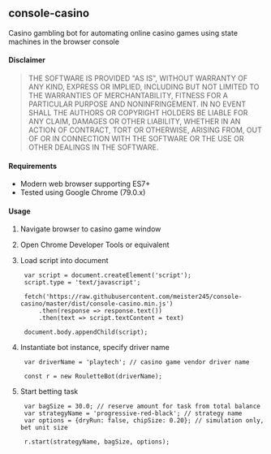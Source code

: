 console-casino
--------------

Casino gambling bot for automating online casino games using state machines in the browser console

#### Disclaimer

> THE SOFTWARE IS PROVIDED "AS IS", WITHOUT WARRANTY OF ANY KIND, EXPRESS OR
  IMPLIED, INCLUDING BUT NOT LIMITED TO THE WARRANTIES OF MERCHANTABILITY,
  FITNESS FOR A PARTICULAR PURPOSE AND NONINFRINGEMENT. IN NO EVENT SHALL THE
  AUTHORS OR COPYRIGHT HOLDERS BE LIABLE FOR ANY CLAIM, DAMAGES OR OTHER
  LIABILITY, WHETHER IN AN ACTION OF CONTRACT, TORT OR OTHERWISE, ARISING FROM,
  OUT OF OR IN CONNECTION WITH THE SOFTWARE OR THE USE OR OTHER DEALINGS IN THE
  SOFTWARE.

#### Requirements

- Modern web browser supporting ES7+
- Tested using Google Chrome (79.0.x)

#### Usage

1. Navigate browser to casino game window
2. Open Chrome Developer Tools or equivalent
3. Load script into document

        var script = document.createElement('script');
        script.type = 'text/javascript';

        fetch('https://raw.githubusercontent.com/meister245/console-casino/master/dist/console-casino.min.js')
            .then(response => response.text())
            .then(text => script.textContent = text)

        document.body.appendChild(script);

4. Instantiate bot instance, specify driver name

        var driverName = 'playtech'; // casino game vendor driver name

        const r = new RouletteBot(driverName);

5. Start betting task

        var bagSize = 30.0; // reserve amount for task from total balance
        var strategyName = 'progressive-red-black'; // strategy name
        var options = {dryRun: false, chipSize: 0.20}; // simulation only, bet unit size

        r.start(strategyName, bagSize, options);
